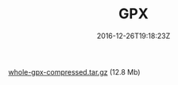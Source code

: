 ﻿---
title: GPX
date: 2016-12-26T19:18:23Z
---

[whole-gpx-compressed.tar.gz](/static/my-routes/as-the-first-settlers/gpx/whole-gpx-compressed.tar.gz) (12.8 Mb)